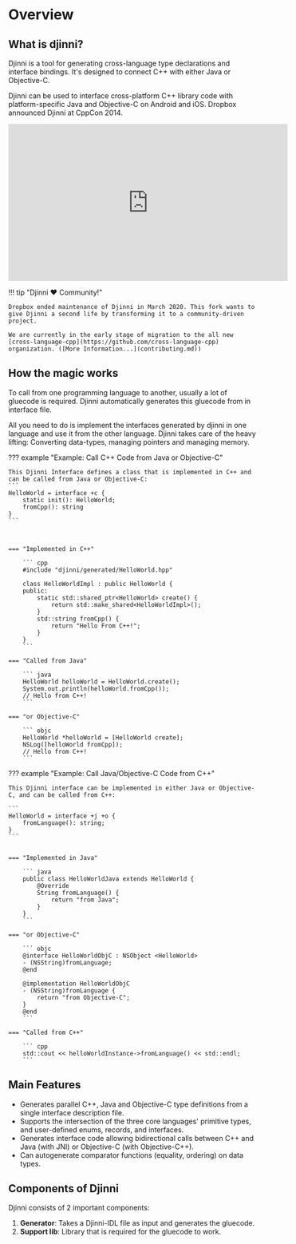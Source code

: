 # Overview

## What is djinni?

Djinni is a tool for generating cross-language type declarations and interface bindings. It's designed to connect C++ with either Java or Objective-C.

Djinni can be used to interface cross-platform C++ library code with platform-specific Java and Objective-C on Android and iOS. Dropbox announced Djinni at CppCon 2014.

<iframe width="560" height="315" src="https://www.youtube-nocookie.com/embed/ZcBtF-JWJhM" frameborder="0" allow="accelerometer; autoplay; clipboard-write; encrypted-media; gyroscope; picture-in-picture" allowfullscreen></iframe>

!!! tip "Djinni ❤️ Community!"

    Dropbox ended maintenance of Djinni in March 2020. This fork wants to give Djinni a second life by transforming it to a community-driven project.

    We are currently in the early stage of migration to the all new [cross-language-cpp](https://github.com/cross-language-cpp) organization. ([More Information...](contributing.md))

## How the magic works

To call from one programming language to another, usually a lot of gluecode is required.
Djinni automatically generates this gluecode from in interface file.

All you need to do is implement the interfaces generated by djinni in one language and use it from the other language. Djinni takes care of the heavy lifting: Converting data-types, managing pointers and managing memory.


??? example "Example: Call C++ Code from Java or Objective-C"

    This Djinni Interface defines a class that is implemented in C++ and can be called from Java or Objective-C:
    ```
    HelloWorld = interface +c {
        static init(): HelloWorld;
        fromCpp(): string
    }
    ```



    === "Implemented in C++"

        ``` cpp
        #include "djinni/generated/HelloWorld.hpp"

        class HelloWorldImpl : public HelloWorld {
        public:
            static std::shared_ptr<HelloWorld> create() {
                return std::make_shared<HelloWorldImpl>();
            }
            std::string fromCpp() {
                return "Hello From C++!";
            }
        }
        ```

    === "Called from Java"

        ``` java
        HelloWorld helloWorld = HelloWorld.create();
        System.out.println(helloWorld.fromCpp());
        // Hello from C++!
        ```

    === "or Objective-C"

        ``` objc
        HelloWorld *helloWorld = [HelloWorld create];
        NSLog([helloWorld fromCpp]);
        // Hello from C++!
        ```

??? example "Example: Call Java/Objective-C Code from C++"

    This Djinni interface can be implemented in either Java or Objective-C, and can be called from C++:

    ```
    HelloWorld = interface +j +o {
        fromLanguage(): string;
    }
    ```


    === "Implemented in Java"

        ``` java
        public class HelloWorldJava extends HelloWorld {
            @Override
            String fromLanguage() {
                return "from Java";
            }
        } 
        ```

    === "or Objective-C"

        ``` objc
        @interface HelloWorldObjC : NSObject <HelloWorld>
        - (NSString)fromLanguage; 
        @end

        @implementation HelloWorldObjC
        - (NSString)fromLanguage {
            return "from Objective-C";
        }
        @end
        ```

    === "Called from C++"

        ``` cpp
        std::cout << helloWorldInstance->fromLanguage() << std::endl;
        ```




## Main Features

- Generates parallel C++, Java and Objective-C type definitions from a single interface description file.
- Supports the intersection of the three core languages' primitive types, and user-defined enums, records, and interfaces.
- Generates interface code allowing bidirectional calls between C++ and Java (with JNI) or Objective-C (with Objective-C++).
- Can autogenerate comparator functions (equality, ordering) on data types.

## Components of Djinni

Djinni consists of 2 important components:

1. **Generator**: Takes a Djinni-IDL file as input and generates the gluecode.
2. **Support lib**: Library that is required for the gluecode to work.

